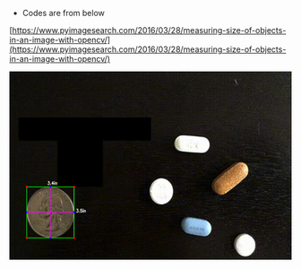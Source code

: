 - Codes are from below

[https://www.pyimagesearch.com/2016/03/28/measuring-size-of-objects-in-an-image-with-opencv/](https://www.pyimagesearch.com/2016/03/28/measuring-size-of-objects-in-an-image-with-opencv/)

![gif](movie.gif)